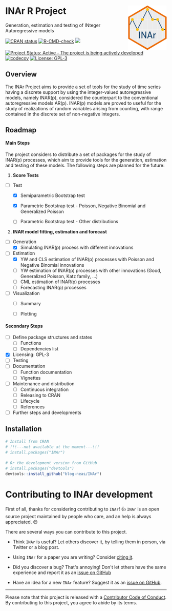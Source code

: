 
# INAr R Project <img src="man/img/hexlogo.png" align="right" height="138.5" />
Generation, estimation and testing of INteger Autoregressive models

<!-- badger source: https://github.com/GuangchuangYu/badger -->
<!-- badges: start -->
[![CRAN status](https://www.r-pkg.org/badges/version/INAr?color=orange)](https://cran.r-project.org/package=INAr)
[![R-CMD-check](https://github.com/blog-neas/INAr/actions/workflows/check-standard.yaml/badge.svg)](https://github.com/blog-neas/INAr/actions/workflows/check-standard.yaml)
[![](https://img.shields.io/badge/lifecycle-experimental-orange.svg)](https://lifecycle.r-lib.org/articles/stages.html#experimental)
[![Project Status: Active - The project is being actively developed](https://www.repostatus.org/badges/latest/active.svg)](https://www.repostatus.org/#active)
[![codecov](https://codecov.io/gh/blog-neas/INAr/branch/main/graph/badge.svg?token=0XHCFZZYN8)](https://codecov.io/gh/blog-neas/INAr)
[![License: GPL-3](https://img.shields.io/badge/license-GPL--3-blue.svg)](https://cran.r-project.org/web/licenses/GPL-3)
<!-- badges: end -->




## Overview

The INAr Project aims to provide a set of tools for the study of time series having a discrete support by using the integer-valued autoregressive models, namely INAR(p), considered the counterpart to the conventional autoregressive models AR(p).
INAR(p) models are proved to useful for the study of realizations of random variables arising from counting, with range contained in the discrete set of non-negative integers.

## Roadmap

#### Main Steps

The project considers to distribute a set of packages for the study of INAR(p) processes, which aim to provide tools for the generation, estimation and testing of these models. The following steps are planned for the future:

1. **Score Tests** 

- [ ] Test
	- [x] Semiparametric Bootstrap test
	- [x] Parametric Bootstrap test - Poisson, Negative Binomial and Generalized Poisson
	- [ ] Parametric Bootstrap test - Other distributions


2. **INAR model fitting, estimation and forecast** 

- [ ] Generation
	- [x] Simulating INAR(p) process with different innovations
- [ ] Estimation
	- [x] YW and CLS estimation of INAR(p) processes with Poisson and Negative Binomial innovations
	- [ ] YW estimation of INAR(p) processes with other innovations (Good, Generalized Poisson, Katz family, ...)
	- [ ] CML estimation of INAR(p) processes
	- [ ] Forecasting INAR(p) processes
- [ ] Visualization
	- [ ] Summary
	- [ ] Plotting


#### Secondary Steps

- [ ] Define package structures and states
	- [ ] Functions
	- [ ] Dependencies list
- [x] Licensing: GPL-3
- [ ] Testing
- [ ] Documentation
	- [ ] Function documentation
	- [ ] Vignettes
- [ ] Maintenance and distribution
	- [ ] Continuous integration
	- [ ] Releasing to CRAN
	- [ ] Lifecycle
	- [ ] References
- [ ] Further steps and developments

## Installation

``` r
# Install from CRAN 
# !!!---not available at the moment---!!!
# install.packages("INAr")

# Or the development version from GitHub
# install.packages("devtools")
devtools::install_github("blog-neas/INAr")
```

# Contributing to INAr development

<!-- This section is adapted from https://gist.github.com/peterdesmet/e90a1b0dc17af6c12daf6e8b2f044e7c -->

First of all, thanks for considering contributing to `INAr`! 👍 
`INAr` is an open source project maintained by people who care, and an help is always appreciated. 😊

 [repo]: https://github.com/blog-neas/INAr
 [issues]: https://github.com/blog-neas/INAr/issues
 [new_issue]: https://github.com/blog-neas/INAr/issues/new
 [website]: https://blog-neas.github.io/en/
 [citation]: https://blog-neas.github.io/en/INAr/authors.html
 [email]: mailto:lucio.palazzo@unina.it
 [ideas]: mailto:lucio.palazzo@unina.it


There are several ways you can contribute to this project. 

 - Think `INAr` is useful? Let others discover it, by telling them in person, via Twitter or a blog post.

 - Using `INAr` for a paper you are writing? Consider [citing it][citation].
 
 - Did you discover a bug? That's annoying! Don't let others have the same experience and report it as an [issue on GitHub][new_issue] 

 - Have an idea for a new `INAr` feature? Suggest it as an [issue on GitHub][new_issue]. 

<!-- ### Ask a question ⁉️ -->

<!-- Using `INAr` and got stuck? Browse the [documentation][website] to see if you can find a solution. Still stuck? Post your question as an [issue on GitHub][new_issue]. While we cannot offer user support, we'll try to do our best to address it, as questions often lead to better documentation or the discovery of bugs. -->

<!-- Want to ask a question in private? Contact the package maintainer by [email][email]. -->

<!-- ### Propose an idea 💡 -->

<!-- Have an idea for a new `INAr` feature? Take a look at the [documentation][website] and [issue list][issues] to see if it isn't included or suggested yet. If not, suggest your idea as an [issue on GitHub][new_issue]. While we can't promise to implement your idea, it helps to: -->

<!-- * Explain in detail how it would work. -->
<!-- * Keep the scope as narrow as possible. -->

<!-- See below if you want to contribute code for your idea as well. See also the Roadmap section above. -->

<!-- ### Report a bug 🐛 -->

<!-- Using `INAr` and discovered a bug? That's annoying! Don't let others have the same experience and report it as an [issue on GitHub][new_issue] so we can fix it. A good bug report makes it easier for us to do so, so please include: -->

<!-- * Your operating system name and version (e.g. Mac OS 10.13.6). -->
<!-- * Any details about your local setup that might be helpful in troubleshooting. -->
<!-- * Detailed steps to reproduce the bug. -->

<!-- Care to fix bugs or implement new functionality for `INAr`? Awesome! 👏 Have a look at the [issue list][issues] and leave a comment on the things you want to work on. -->

<!-- ### Improve the documentation 📖 -->

<!-- Noticed a typo on the website? Think a function could use a better example? Good documentation makes all the difference, so your help to improve it is very welcome! Functions are described as comments near their code and translated to documentation using [`roxygen2`](https://klutometis.github.io/roxygen/). If you want to improve a function description: -->

<!-- 1. Go to `R/` directory in the [code repository][repo]. -->
<!-- 2. Look for the file with the name of the function. -->
<!-- 3. [Propose a file change](https://help.github.com/articles/editing-files-in-another-user-s-repository/) to update the function documentation in the roxygen comments (starting with `#'`). -->



--------------------------------------------------------------------------------------------------------------------------------------------------

Please note that this project is released with a [Contributor Code of Conduct](https://www.contributor-covenant.org/version/2/1/code_of_conduct/).
By contributing to this project, you agree to abide by its terms.


